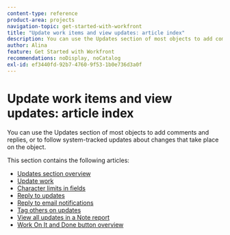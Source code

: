 ```yaml
---
content-type: reference
product-area: projects
navigation-topic: get-started-with-workfront
title: "Update work items and view updates: article index"
description: You can use the Updates section of most objects to add comments and replies, or to follow system-tracked updates about changes that take place on the object. 
author: Alina
feature: Get Started with Workfront
recommendations: noDisplay, noCatalog
exl-id: ef3440fd-92b7-4760-9f53-1b0e736d3a0f
---
```

# Update work items and view updates: article index

<!-- Audited: 02/2024 -->

You can use the Updates section of most objects to add comments and replies, or to follow system-tracked updates about changes that take place on the object.

This section contains the following articles:

* [Updates section overview](../../workfront-basics/updating-work-items-and-viewing-updates/updates-tab-overview.md) 
* [Update work](../../workfront-basics/updating-work-items-and-viewing-updates/update-work.md) 
* [Character limits in fields](../../workfront-basics/updating-work-items-and-viewing-updates/character-limits-in-fields.md) 
* [Reply to updates](../../workfront-basics/updating-work-items-and-viewing-updates/reply-to-updates.md) 
* [Reply to email notifications](../../workfront-basics/updating-work-items-and-viewing-updates/reply-to-email-notifications.md) 
* [Tag others on updates](../../workfront-basics/updating-work-items-and-viewing-updates/tag-others-on-updates.md) 
* [View all updates in a Note report](../../workfront-basics/updating-work-items-and-viewing-updates/view-all-updates-in-a-report.md) 
* [Work On It and Done button overview](../../workfront-basics/updating-work-items-and-viewing-updates/work-on-it-and-done-buttons-accept-complete-work.md)

